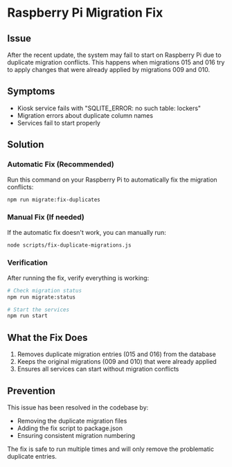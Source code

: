# Raspberry Pi Migration Fix

## Issue
After the recent update, the system may fail to start on Raspberry Pi due to duplicate migration conflicts. This happens when migrations 015 and 016 try to apply changes that were already applied by migrations 009 and 010.

## Symptoms
- Kiosk service fails with "SQLITE_ERROR: no such table: lockers"
- Migration errors about duplicate column names
- Services fail to start properly

## Solution

### Automatic Fix (Recommended)
Run this command on your Raspberry Pi to automatically fix the migration conflicts:

```bash
npm run migrate:fix-duplicates
```

### Manual Fix (If needed)
If the automatic fix doesn't work, you can manually run:

```bash
node scripts/fix-duplicate-migrations.js
```

### Verification
After running the fix, verify everything is working:

```bash
# Check migration status
npm run migrate:status

# Start the services
npm run start
```

## What the Fix Does
1. Removes duplicate migration entries (015 and 016) from the database
2. Keeps the original migrations (009 and 010) that were already applied
3. Ensures all services can start without migration conflicts

## Prevention
This issue has been resolved in the codebase by:
- Removing the duplicate migration files
- Adding the fix script to package.json
- Ensuring consistent migration numbering

The fix is safe to run multiple times and will only remove the problematic duplicate entries.